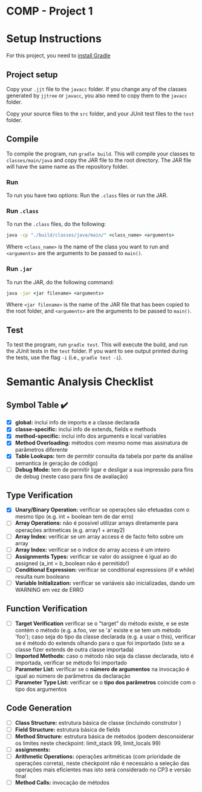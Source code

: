 # COMP - Project 1

# Setup Instructions

For this project, you need to [install Gradle](https://gradle.org/install/)

## Project setup

Copy your ``.jjt`` file to the ``javacc`` folder. If you change any of the classes generated by ``jjtree`` or ``javacc``, you also need to copy them to the ``javacc`` folder.

Copy your source files to the ``src`` folder, and your JUnit test files to the ``test`` folder.

## Compile

To compile the program, run ``gradle build``. This will compile your classes to ``classes/main/java`` and copy the JAR file to the root directory. The JAR file will have the same name as the repository folder.

### Run

To run you have two options: Run the ``.class`` files or run the JAR.

### Run ``.class``

To run the ``.class`` files, do the following:

```cmd
java -cp "./build/classes/java/main/" <class_name> <arguments>
```

Where ``<class_name>`` is the name of the class you want to run and ``<arguments>`` are the arguments to be passed to ``main()``.

### Run ``.jar``

To run the JAR, do the following command:

```cmd
java -jar <jar filename> <arguments>
```

Where ``<jar filename>`` is the name of the JAR file that has been copied to the root folder, and ``<arguments>`` are the arguments to be passed to ``main()``.

## Test

To test the program, run ``gradle test``. This will execute the build, and run the JUnit tests in the ``test`` folder. If you want to see output printed during the tests, use the flag ``-i`` (i.e., ``gradle test -i``).

# Semantic Analysis Checklist

## Symbol Table :heavy_check_mark:

 - [X] **global:** inclui info de imports e a classe declarada
 - [X] **classe-specific:** inclui info de extends, fields e methods
 - [X] **method-specific:** inclui info dos arguments e local variables
 - [X] **Method Overloading:** métodos com mesmo nome mas assinatura de parâmetros diferente
 - [X] **Table Lookups:** tem de permitir consulta da tabela por parte da análise semantica (e geração de código)
 - [ ] **Debug Mode:** tem de permitir ligar e desligar a sua impressão para fins de debug (neste caso para fins de avaliação)

## Type Verification

 - [X] **Unary/Binary Operation:** verificar se operações são efetuadas com o mesmo tipo (e.g. int + boolean tem de dar erro)
 - [ ] **Array Operations:** não é possível utilizar arrays diretamente para operações aritmeticas (e.g. array1 + array2)
 - [ ] **Array Index:** verificar se um array access é de facto feito sobre um array
 - [ ] **Array Index:** verificar se o indice do array access é um inteiro
 - [ ] **Assignments Types:** verificar se valor do assignee é igual ao do assigned (a_int = b_boolean não é permitido!)
 - [ ] **Conditional Expression:** verificar se conditional expressions (if e while) resulta num booleano
 - [ ] **Variable Initialization:** verificar se variáveis são inicializadas, dando um WARNING em vez de ERRO
 
## Function Verification
 - [ ] **Target Verification** verificar se o "target" do método existe, e se este contém o método (e.g. a.foo, ver se 'a' existe e se tem um método 'foo'); caso seja do tipo da classe declarada (e.g. a usar o this), verificar se é método do extends olhando para o que foi importado (isto se a classe fizer extends de outra classe importada)
 - [ ] **Imported Methods:** caso o método não seja da classe declarada, isto é importada, verificar se método foi importado
 - [ ] **Parameter List:** verificar se o **número de argumentos** na invocação é igual ao número de parâmetros da declaração
 - [ ] **Parameter Type List:** verificar se o **tipo dos parâmetros** coincide com o tipo dos argumentos

## Code Generation
 - [ ] **Class Structure:** estrutura básica de classe (incluindo construtor <init>)
 - [ ] **Field Structure:** estrutura básica de fields
 - [ ] **Method Structure:** estrutura básica de métodos (podem desconsiderar os limites neste checkpoint: limit_stack 99, limit_locals 99)
 - [ ] **assignments:**
 - [ ] **Arithmetic Operations:** operações aritméticas (com prioridade de operações correta), neste checkpoint não é necessário a seleção das operações mais eficientes mas isto será considerado no CP3 e versão final
 - [ ] **Method Calls:** invocação de métodos